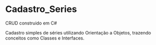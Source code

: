 # Cadastro_Series

CRUD construido em C#

Cadastro simples de séries utilizando Orientação a Objetos, trazendo conceitos como Classes e Interfaces.
